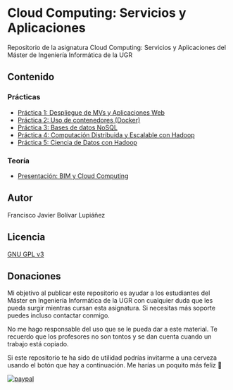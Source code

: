 # Cloud Computing: Servicios y Aplicaciones

Repositorio de la asignatura Cloud Computing: Servicios y Aplicaciones del Máster de Ingeniería Informática de la UGR

## Contenido

### Prácticas

* [Práctica 1: Despliegue de MVs y Aplicaciones Web](https://github.com/fblupi/master_informatica-CCSA/tree/master/P1)
* [Práctica 2: Uso de contenedores (Docker)](https://github.com/fblupi/master_informatica-CCSA/tree/master/P2)
* [Práctica 3: Bases de datos NoSQL](https://github.com/fblupi/master_informatica-CCSA/tree/master/P3)
* [Práctica 4: Computación Distribuida y Escalable con Hadoop](https://github.com/fblupi/master_informatica-CCSA/tree/master/P4)
* [Práctica 5: Ciencia de Datos con Hadoop](https://github.com/fblupi/master_informatica-CCSA/tree/master/P5)

### Teoría

* [Presentación: BIM y Cloud Computing](https://fblupi.github.io/master_informatica-CCSA/)

## Autor

Francisco Javier Bolívar Lupiáñez

## Licencia

[GNU GPL v3](https://github.com/fblupi/master_informatica-CCSA/blob/master/LICENSE)

## Donaciones

Mi objetivo al publicar este repositorio es ayudar a los estudiantes del Máster en Ingeniería Informática de la UGR con cualquier duda que les pueda surgir mientras cursan esta asignatura. Si necesitas más soporte puedes incluso contactar conmigo.

No me hago responsable del uso que se le pueda dar a este material. Te recuerdo que los profesores no son tontos y se dan cuenta cuando un trabajo está copiado.

Si este repositorio te ha sido de utilidad podrías invitarme a una cerveza usando el botón que hay a continuación. Me harías un poquito más feliz 🙂

[![paypal](https://www.paypalobjects.com/en_US/ES/i/btn/btn_donateCC_LG.gif)](https://www.paypal.com/cgi-bin/webscr?cmd=_s-xclick&hosted_button_id=G9VHQ4RYZJTJ4)
